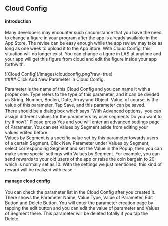## Cloud Config

#### introduction
Many developers may encounter such circumstance that you have the need to change a figure in your program after the app is already available in the App Store. The revise can be easy enough while the app review may take as long as one week to upload it to the App Store. With Cloud Config, this situation will no longer exist. You can change a figure in LAS at anytime and your app will get this figure from cloud and edit the figure inside your app forthwith.

<p class="image-wrapper">
    ![Cloud Config](/images/cloudconfig.png?raw=true)

<br />
#### Click Add New Parameter in Cloud Config.

Parameter is the name of this Cloud Config and you can name it with a proper one. Type refers to the type of this parameter, and it can be divided as String, Number, Boolen, Date, Array and Object. Value, of course, is the value of this parameter. Tap Save, and this parameter can be saved.
<br />
There should be a dialog box which says “With Advanced options，you can assign different values for the parameters by user segments.Do you want to try it now?” Please press Yes and you will enter an advanced settings page of Parameter. You can set Values by Segment aside from editing your values edited before.
<br />
Values by Segment is a specific value set by this parameter towards users of a certain Segment. Click New Parameter under Values by Segment, select corresponding Segment and set the Value in the Popup, then you can make some special settings with Values by Segment. For example, you can send rewards to your old users of the app or raise the coin bargain to 20 which is normally set as 10. With the settings we just mentioned, this kind of reward will be realized with ease.
<br />
#### manage cloud config
You can check the parameter list in the Cloud Config after you created it. There shows the Parameter Name, Value Type, Value of Parameter, Edit Button and Delete Button. You will enter the parameter creation page by tapping the edit button and you can edit the value of parameter and Values of Segment there. This parameter will be deleted totally if you tap the Delete.
<br />
<br />
<br />
<br />
<br />